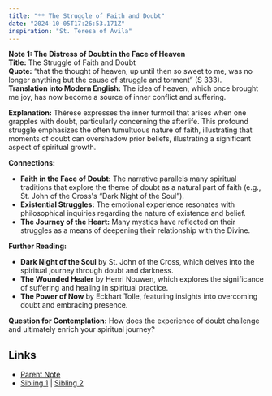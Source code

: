 ```yaml
---
title: "** The Struggle of Faith and Doubt"
date: "2024-10-05T17:26:53.171Z"
inspiration: "St. Teresa of Avila"
---
```


  
**Note 1: The Distress of Doubt in the Face of Heaven**  
**Title:** The Struggle of Faith and Doubt  
**Quote:** “that the thought of heaven, up until then so sweet to me, was no longer anything but the cause of struggle and torment” (S 333).  
**Translation into Modern English:** The idea of heaven, which once brought me joy, has now become a source of inner conflict and suffering.  

**Explanation:** Thérèse expresses the inner turmoil that arises when one grapples with doubt, particularly concerning the afterlife. This profound struggle emphasizes the often tumultuous nature of faith, illustrating that moments of doubt can overshadow prior beliefs, illustrating a significant aspect of spiritual growth.  

**Connections:**  
- **Faith in the Face of Doubt:** The narrative parallels many spiritual traditions that explore the theme of doubt as a natural part of faith (e.g., St. John of the Cross's “Dark Night of the Soul”).  
- **Existential Struggles:** The emotional experience resonates with philosophical inquiries regarding the nature of existence and belief.  
- **The Journey of the Heart:** Many mystics have reflected on their struggles as a means of deepening their relationship with the Divine.  

**Further Reading:**  
- **Dark Night of the Soul** by St. John of the Cross, which delves into the spiritual journey through doubt and darkness.  
- **The Wounded Healer** by Henri Nouwen, which explores the significance of suffering and healing in spiritual practice.  
- **The Power of Now** by Eckhart Tolle, featuring insights into overcoming doubt and embracing presence.  

**Question for Contemplation:** How does the experience of doubt challenge and ultimately enrich your spiritual journey?



## Links

- [Parent Note](/parent-note.md)
- [Sibling 1](/zettel1.md) | [Sibling 2](/zettel2.md)

